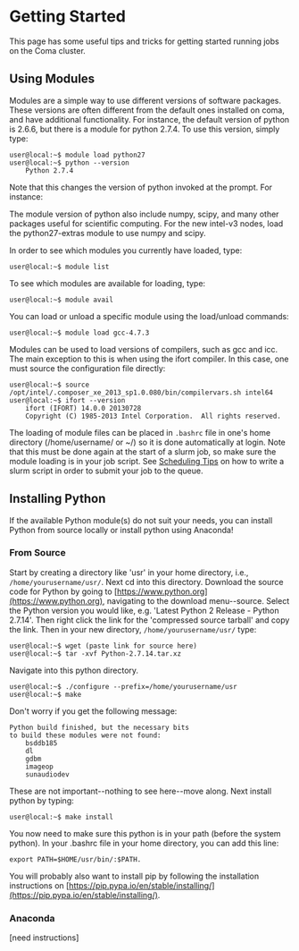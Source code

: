# Getting Started 

This page has some useful tips and tricks for getting started running jobs on the Coma cluster.


## Using Modules
 
Modules are a simple way to use different versions of software packages. These versions are often different from the default ones installed on coma, and have additional functionality. For instance, the default version of python is 2.6.6, but there is a module for python 2.7.4. To use this version, simply type:

```console
user@local:~$ module load python27
user@local:~$ python --version
    Python 2.7.4
```

Note that this changes the version of python invoked at the prompt. For instance:

The module version of python also include numpy, scipy, and many other packages useful for scientific computing. For the new intel-v3 nodes, load the python27-extras module to use numpy and scipy.

In order to see which modules you currently have loaded, type:

```console
user@local:~$ module list
``` 

To see which modules are available for loading, type:

```console
user@local:~$ module avail
```

You can load or unload a specific module using the load/unload commands:
 
```console
user@local:~$ module load gcc-4.7.3
```

Modules can be used to load versions of compilers, such as gcc and icc. The main exception to this is when using the ifort compiler. In this case, one must source the configuration file directly:

 
```console
user@local:~$ source /opt/intel/.composer_xe_2013_sp1.0.080/bin/compilervars.sh intel64
user@local:~$ ifort --version
    ifort (IFORT) 14.0.0 20130728
    Copyright (C) 1985-2013 Intel Corporation.  All rights reserved.
```
 
The loading of module files can be placed in `.bashrc` file in one's home directory (/home/username/ or ~/) so it is done automatically at login. Note that this must be done again at the start of a slurm job, so make sure the module loading is in your job script. See [Scheduling Tips]() on how to write a slurm script in order to submit your job to the queue.


## Installing Python

If the available Python module(s) do not suit your needs, you can install Python from source locally or install python using Anaconda! 


### From Source

Start by creating a directory like 'usr' in your home directory, i.e., `/home/yourusername/usr/`.  Next cd into this directory.  Download the source code for Python by going to [https://www.python.org](https://www.python.org), navigating to the download menu--source.  Select the Python version you would like, e.g. 'Latest Python 2 Release - Python 2.7.14'.  Then right click the link for the 'compressed source tarball' and copy the link.  Then in your new directory, `/home/yourusername/usr/` type:

 
```console
user@local:~$ wget (paste link for source here)
user@local:~$ tar -xvf Python-2.7.14.tar.xz 
``` 

Navigate into this python directory.   

```console
user@local:~$ ./configure --prefix=/home/yourusername/usr
user@local:~$ make 
```

Don't worry if you get the following message:

```console
Python build finished, but the necessary bits
to build these modules were not found:
    bsddb185 
    dl
    gdbm            
    imageop
    sunaudiodev 
```

These are not important--nothing to see here--move along. Next install python by typing:

 
```console
user@local:~$ make install
```

You now need to make sure this python is in your path (before the system python). In your .bashrc file in your home directory, you can add this line:


```
export PATH=$HOME/usr/bin/:$PATH.
```
 
You will probably also want to install pip by following the installation instructions on [https://pip.pypa.io/en/stable/installing/](https://pip.pypa.io/en/stable/installing/).


### Anaconda

[need instructions]
 